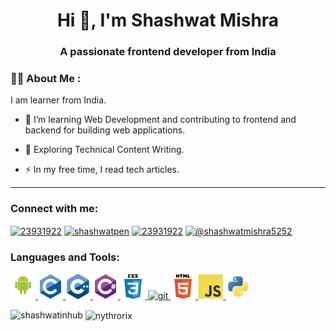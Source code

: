 <h1 align="center">Hi 👋, I'm Shashwat Mishra</h1>
<h3 align="center">A passionate frontend developer from India</h3>

### :man_technologist: About Me :
I am learner from India.
- :telescope: I’m learning Web Development and contributing to frontend and backend for building web applications.

- :seedling: Exploring Technical Content Writing.

- :zap: In my free time, I read tech articles.

- ---

<h3 align="left">Connect with me:</h3>
<p align="left">
<a href="https://www.instagram.com/nythorix/" target="blank"><img align="center" src="https://cdn.freebiesupply.com/images/large/2x/instagram-icon-white-on-gradient.png" alt="23931922" height="30" width="40" /></a>
<a href="https://codepen.io/shashwatpen" target="blank"><img align="center" src="https://raw.githubusercontent.com/rahuldkjain/github-profile-readme-generator/master/src/images/icons/Social/codepen.svg" alt="shashwatpen" height="30" width="40" /></a>
<a href="https://stackoverflow.com/users/23931922" target="blank"><img align="center" src="https://raw.githubusercontent.com/rahuldkjain/github-profile-readme-generator/master/src/images/icons/Social/stack-overflow.svg" alt="23931922" height="30" width="40" /></a>
<a href="https://medium.com/@shashwatmishra5252" target="blank"><img align="center" src="https://raw.githubusercontent.com/rahuldkjain/github-profile-readme-generator/master/src/images/icons/Social/medium.svg" alt="@shashwatmishra5252" height="30" width="40" /></a>
</p>

<h3 align="left">Languages and Tools:</h3>
<p align="left"> <a href="https://developer.android.com" target="_blank" rel="noreferrer"> <img src="https://raw.githubusercontent.com/devicons/devicon/master/icons/android/android-original-wordmark.svg" alt="android" width="40" height="40"/> </a> <a href="https://www.cprogramming.com/" target="_blank" rel="noreferrer"> <img src="https://raw.githubusercontent.com/devicons/devicon/master/icons/c/c-original.svg" alt="c" width="40" height="40"/> </a> <a href="https://www.w3schools.com/cpp/" target="_blank" rel="noreferrer"> <img src="https://raw.githubusercontent.com/devicons/devicon/master/icons/cplusplus/cplusplus-original.svg" alt="cplusplus" width="40" height="40"/> </a> <a href="https://www.w3schools.com/cs/" target="_blank" rel="noreferrer"> <img src="https://raw.githubusercontent.com/devicons/devicon/master/icons/csharp/csharp-original.svg" alt="csharp" width="40" height="40"/> </a> <a href="https://www.w3schools.com/css/" target="_blank" rel="noreferrer"> <img src="https://raw.githubusercontent.com/devicons/devicon/master/icons/css3/css3-original-wordmark.svg" alt="css3" width="40" height="40"/> </a> <a href="https://git-scm.com/" target="_blank" rel="noreferrer"> <img src="https://www.vectorlogo.zone/logos/git-scm/git-scm-icon.svg" alt="git" width="40" height="40"/> </a> <a href="https://www.w3.org/html/" target="_blank" rel="noreferrer"> <img src="https://raw.githubusercontent.com/devicons/devicon/master/icons/html5/html5-original-wordmark.svg" alt="html5" width="40" height="40"/> </a> <a href="https://developer.mozilla.org/en-US/docs/Web/JavaScript" target="_blank" rel="noreferrer"> <img src="https://raw.githubusercontent.com/devicons/devicon/master/icons/javascript/javascript-original.svg" alt="javascript" width="40" height="40"/> </a> <a href="https://www.python.org" target="_blank" rel="noreferrer"> <img src="https://raw.githubusercontent.com/devicons/devicon/master/icons/python/python-original.svg" alt="python" width="40" height="40"/> </a> </p>

<p><img align="left" src="https://github-readme-stats.vercel.app/api/top-langs?username=shashwatinhub&show_icons=true&locale=en&layout=compact" alt="shashwatinhub" /></p>

<p>&nbsp;<img align="center" src="https://github-readme-stats.vercel.app/api?username=shashwatinhub&show_icons=true&locale=en" alt="nythrorix" /></p>




